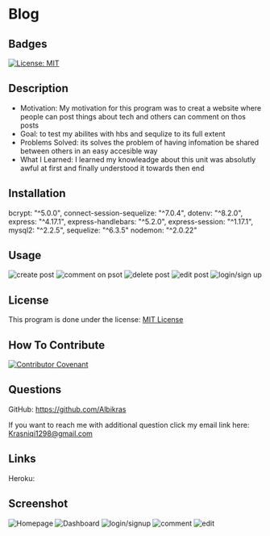 # Blog

## Badges

[![License: MIT](https://img.shields.io/badge/License-MIT-yellow.svg)](https://opensource.org/licenses/MIT)

## Description

- Motivation: My motivation for this program was to creat a website where people can post things about tech and others can comment on thos posts
- Goal: to test my abilites with hbs and sequlize to its full extent
- Problems Solved: its solves the problem of having infomation be shared between others in an easy accesible way
- What I Learned: I learned my knowleadge about this unit was absolutly awful at first and finally understood it towards then end

## Installation

bcrypt: "^5.0.0",
connect-session-sequelize: "^7.0.4",
dotenv: "^8.2.0",
express: "^4.17.1",
express-handlebars: "^5.2.0",
express-session: "^1.17.1",
mysql2: "^2.2.5",
sequelize: "^6.3.5"
nodemon: "^2.0.22"

## Usage

![create post](test)
![comment on psot](test)
![delete post](test)
![edit post](test)
![login/sign up](test)

## License

This program is done under the license: [MIT License](https://choosealicense.com/licenses/mit/)

## How To Contribute

[![Contributor Covenant](https://img.shields.io/badge/Contributor%20Covenant-2.1-4baaaa.svg)](code_of_conduct.md)

## Questions

GitHub: https://github.com/Albikras

If you want to reach me with additional question click my email link here: Krasniqi1298@gmail.com

## Links

Heroku:

## Screenshot

![Homepage](test)
![Dashboard](test)
![login/signup](test)
![comment](test)
![edit](test)
